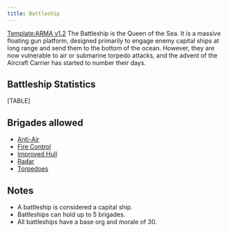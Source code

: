 ```yaml
---
title: Battleship
---
```



[Template:ARMA
v1.2](/wiki/index.php?title=Template:ARMA_v1.2&action=edit&redlink=1 "Template:ARMA v1.2 (page does not exist)")
The Battleship is the Queen of the Sea. It is a massive floating gun
platform, designed primarily to engage enemy capital ships at long range
and send them to the bottom of the ocean. However, they are now
vulnerable to air or submarine torpedo attacks, and the advent of the
Aircraft Carrier has started to number their days.

##  Battleship Statistics 

[TABLE]

##  Brigades allowed 

-   [Anti-Air](/wiki/index.php?title=Anti-Air_(naval_brigade)&action=edit&redlink=1 "Anti-Air (naval brigade) (page does not exist)")
-   [Fire
    Control](/wiki/index.php?title=Fire_Control_(naval_brigade)&action=edit&redlink=1 "Fire Control (naval brigade) (page does not exist)")
-   [Improved
    Hull](/wiki/index.php?title=Improved_Hull_(naval_brigade)&action=edit&redlink=1 "Improved Hull (naval brigade) (page does not exist)")
-   [Radar](/wiki/index.php?title=Radar_(naval_brigade)&action=edit&redlink=1 "Radar (naval brigade) (page does not exist)")
-   [Torpedoes](/wiki/index.php?title=Torpedoes_(naval_brigade)&action=edit&redlink=1 "Torpedoes (naval brigade) (page does not exist)")

##  Notes 

-   A battleship is considered a capital ship.
-   Battleships can hold up to 5 brigades.
-   All battleships have a base org and morale of 30.
